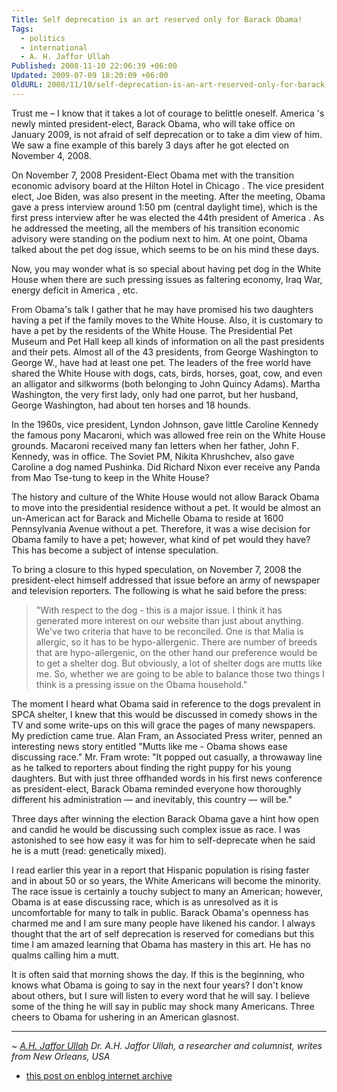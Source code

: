 ```yaml
---
Title: Self deprecation is an art reserved only for Barack Obama!
Tags:
  - politics
  - international
  - A. H. Jaffor Ullah
Published: 2008-11-10 22:06:39 +06:00
Updated: 2009-07-09 18:20:09 +06:00
OldURL: 2008/11/10/self-deprecation-is-an-art-reserved-only-for-barack-obama/
---
```


Trust me – I know that it takes a lot of courage to belittle oneself.  America 's newly minted president-elect, Barack Obama, who will take office on January 2009, is not afraid of self deprecation or to take a dim view of him.  We saw a fine example of this barely 3 days after he got elected on November 4, 2008. 

On November 7, 2008 President-Elect Obama met with the transition economic advisory board at the Hilton Hotel in Chicago .  The vice president elect, Joe Biden, was also present in the meeting.  After the meeting, Obama gave a press interview around 1:50 pm (central daylight time), which is the first press interview after he was elected the 44th president of America .  As he addressed the meeting, all the members of his transition economic advisory were standing on the podium next to him.  At one point, Obama talked about the pet dog issue, which seems to be on his mind these days.

Now, you may wonder what is so special about having pet dog in the White House when there are such pressing issues as faltering economy, Iraq War, energy deficit in America , etc. 

From Obama's talk I gather that he may have promised his two daughters having a pet if the family moves to the White House.  Also, it is customary to have a pet by the residents of the White House.  The Presidential Pet Museum and Pet Hall keep all kinds of information on all the past presidents and their pets.  Almost all of the 43 presidents, from George Washington to George W., have had at least one pet. The leaders of the free world have shared the White House with dogs, cats, birds, horses, goat, cow, and even an alligator and silkworms (both belonging to John Quincy Adams).   Martha Washington, the very first lady, only had one parrot, but her husband, George Washington, had about ten horses and 18 hounds. 

In the 1960s, vice president, Lyndon Johnson, gave little Caroline Kennedy the famous pony Macaroni, which was allowed free rein on the White House grounds.  Macaroni received many fan letters when her father, John F. Kennedy, was in office.  The Soviet PM, Nikita Khrushchev, also gave Caroline a dog named Pushinka. Did Richard Nixon ever receive any Panda from Mao Tse-tung to keep in the White House?    

The history and culture of the White House would not allow Barack Obama to move into the presidential residence without a pet.  It would be almost an un-American act for Barack and Michelle Obama to reside at 1600 Pennsylvania Avenue without a pet.  Therefore, it was a wise decision for Obama family to have a pet; however, what kind of pet would they have?  This has become a subject of intense speculation. 

To bring a closure to this hyped speculation, on November 7, 2008 the president-elect himself addressed that issue before an army of newspaper and television reporters.  The following is what he said before the press:

> "With respect to the dog - this is a major issue.  I think it has generated more interest on our website than just about anything.  We've two criteria that have to be reconciled.  One is that Malia is allergic, so it has to be hypo-allergenic. There are number of breeds that are hypo-allergenic, on the other hand our preference would be to get a shelter dog.  But obviously, a lot of shelter dogs are mutts like me. So, whether we are going to be able to balance those two things I think is a pressing issue on the Obama household."

The moment I heard what Obama said in reference to the dogs prevalent in SPCA shelter, I knew that this would be discussed in comedy shows in the TV and some write-ups on this will grace the pages of many newspapers.  My prediction came true.  Alan Fram, an Associated Press writer, penned an interesting news story entitled "Mutts like me - Obama shows ease discussing race." Mr. Fram wrote: "It popped out casually, a throwaway line as he talked to reporters about finding the right puppy for his young daughters. But with just three offhanded words in his first news conference as president-elect, Barack Obama reminded everyone how thoroughly different his administration — and inevitably, this country — will be." 

Three days after winning the election Barack Obama gave a hint how open and candid he would be discussing such complex issue as race.   I was astonished to see how easy it was for him to self-deprecate when he said he is a mutt (read: genetically mixed).  

I read earlier this year in a report that Hispanic population is rising faster and in about 50 or so years, the White Americans will become the minority.  The race issue is certainly a touchy subject to many an American; however, Obama is at ease discussing race, which is as unresolved as it is uncomfortable for many to talk in public. Barack Obama's openness has charmed me and I am sure many people have likened his candor.  I always thought that the art of self deprecation is reserved for comedians but this time I am amazed learning that Obama has mastery in this art.  He has no qualms calling him a mutt.  

It is often said that morning shows the day.  If this is the beginning, who knows what Obama is going to say in the next four years?  I don't know about others, but I sure will listen to every word that he will say.  I believe some of the thing he will say in public may shock many Americans.  Three cheers to Obama for ushering in an American glasnost. 

-------

~ *[A.H. Jaffor Ullah](https://gold.mukto-mona.com/Articles/jaffor/index.html)*
*Dr. A.H. Jaffor Ullah, a researcher and columnist, writes from New Orleans, USA*


- [this post on enblog internet archive](https://web.archive.org/web/20191030054619/https://enblog.mukto-mona.com/2008/11/10/self-deprecation-is-an-art-reserved-only-for-barack-obama)